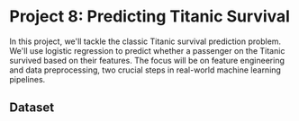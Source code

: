 # Project 8: Predicting Titanic Survival

In this project, we'll tackle the classic Titanic survival prediction problem. We'll use logistic regression to predict whether a passenger on the Titanic survived based on their features. The focus will be on feature engineering and data preprocessing, two crucial steps in real-world machine learning pipelines.

## Dataset

